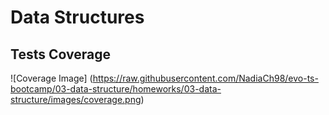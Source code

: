 # Data Structures

## Tests Coverage

![Coverage Image]
(https://raw.githubusercontent.com/NadiaCh98/evo-ts-bootcamp/03-data-structure/homeworks/03-data-structure/images/coverage.png)